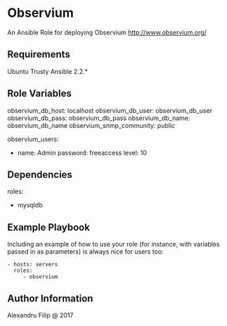 Observium
=========

An Ansible Role for deploying Observium  http://www.observium.org/

Requirements
------------

Ubuntu Trusty
Ansible 2.2.*


Role Variables
--------------

observium_db_host: localhost
observium_db_user: observium_db_user
observium_db_pass: observium_db_pass
observium_db_name: observium_db_name
observium_snmp_community: public

observium_users:
  - name: Admin
    password: freeaccess
    level: 10

Dependencies
------------

roles:
 - mysqldb


Example Playbook
----------------

Including an example of how to use your role (for instance, with variables passed in as parameters) is always nice for users too:

    - hosts: servers
      roles:
         - observium


Author Information
------------------

Alexandru Filip @ 2017
